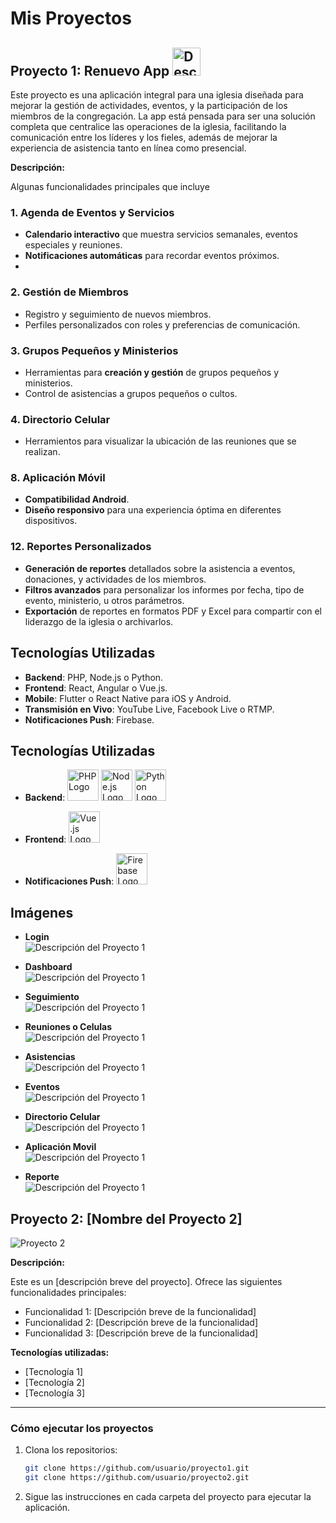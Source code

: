# Mis Proyectos

## Proyecto 1: Renuevo App <img src="RenuevoApp/imagen_pest.png" alt="Descripción del Proyecto 1" width="45" />

Este proyecto es una aplicación integral para una iglesia diseñada para mejorar la gestión de actividades, eventos, y la participación de los miembros de la congregación. La app está pensada para ser una solución completa que centralice las operaciones de la iglesia, facilitando la comunicación entre los líderes y los fieles, además de mejorar la experiencia de asistencia tanto en línea como presencial.

**Descripción:**

Algunas funcionalidades principales que incluye 

### 1. Agenda de Eventos y Servicios
- **Calendario interactivo** que muestra servicios semanales, eventos especiales y reuniones.
- **Notificaciones automáticas** para recordar eventos próximos.
- 
### 2. Gestión de Miembros
- Registro y seguimiento de nuevos miembros.
- Perfiles personalizados con roles y preferencias de comunicación.

### 3. Grupos Pequeños y Ministerios
- Herramientas para **creación y gestión** de grupos pequeños y ministerios.
- Control de asistencias a grupos pequeños o cultos.

### 4. Directorio Celular
- Herramientos para visualizar la ubicación de las reuniones que se realizan.

### 8. Aplicación Móvil
- **Compatibilidad Android**.
- **Diseño responsivo** para una experiencia óptima en diferentes dispositivos.

### 12. Reportes Personalizados
- **Generación de reportes** detallados sobre la asistencia a eventos, donaciones, y actividades de los miembros.
- **Filtros avanzados** para personalizar los informes por fecha, tipo de evento, ministerio, u otros parámetros.
- **Exportación** de reportes en formatos PDF y Excel para compartir con el liderazgo de la iglesia o archivarlos.

## Tecnologías Utilizadas
- **Backend**: PHP, Node.js o Python.
- **Frontend**: React, Angular o Vue.js.
- **Mobile**: Flutter o React Native para iOS y Android.
- **Transmisión en Vivo**: YouTube Live, Facebook Live o RTMP.
- **Notificaciones Push**: Firebase.

## Tecnologías Utilizadas

- **Backend**:
  <img src="https://upload.wikimedia.org/wikipedia/commons/2/27/PHP-logo.svg" alt="PHP Logo" width="50" />
  <img src="https://nodejs.org/static/images/logos/nodejs-new-pantone-black.svg" alt="Node.js Logo" width="50" />
  <img src="https://www.python.org/community/logos/python-logo-master-v3-TM.png" alt="Python Logo" width="50" />

- **Frontend**:
  <img src="https://vuejs.org/images/logo.png" alt="Vue.js Logo" width="50" />

- **Notificaciones Push**:
  <img src="https://firebase.google.com/images/brand-guidelines/wordmark.png" alt="Firebase Logo" width="50" />


## Imágenes

- **Login**  
  <img src="RenuevoApp/Login.png" alt="Descripción del Proyecto 1" />

- **Dashboard**  
  <img src="RenuevoApp/Dashboard.png" alt="Descripción del Proyecto 1" />

- **Seguimiento**  
  <img src="RenuevoApp/Seguimiento.png" alt="Descripción del Proyecto 1" />

- **Reuniones o Celulas**  
  <img src="RenuevoApp/Celulas.png" alt="Descripción del Proyecto 1" />

- **Asistencias**  
  <img src="RenuevoApp/Asistencia Celula.png" alt="Descripción del Proyecto 1" />
  
- **Eventos**  
  <img src="RenuevoApp/eventos.png" alt="Descripción del Proyecto 1" />

- **Directorio Celular**  
  <img src="RenuevoApp/Directorio Celular.png" alt="Descripción del Proyecto 1" />

- **Aplicación Movil**  
  <img src="RenuevoApp/movil.png" alt="Descripción del Proyecto 1" />

- **Reporte**  
  <img src="RenuevoApp/ReporteConsolidación.png" alt="Descripción del Proyecto 1" />


## Proyecto 2: [Nombre del Proyecto 2]

![Proyecto 2](ruta/a/la/imagen-del-proyecto2.png)

**Descripción:**

Este es un [descripción breve del proyecto]. Ofrece las siguientes funcionalidades principales:

- Funcionalidad 1: [Descripción breve de la funcionalidad]
- Funcionalidad 2: [Descripción breve de la funcionalidad]
- Funcionalidad 3: [Descripción breve de la funcionalidad]

**Tecnologías utilizadas:**
- [Tecnología 1]
- [Tecnología 2]
- [Tecnología 3]

---

### Cómo ejecutar los proyectos

1. Clona los repositorios:
    ```bash
    git clone https://github.com/usuario/proyecto1.git
    git clone https://github.com/usuario/proyecto2.git
    ```

2. Sigue las instrucciones en cada carpeta del proyecto para ejecutar la aplicación.

